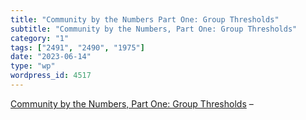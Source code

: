 ```yaml
---
title: "Community by the Numbers Part One: Group Thresholds"
subtitle: "Community by the Numbers, Part One: Group Thresholds"
category: "1"
tags: ["2491", "2490", "1975"]
date: "2023-06-14"
type: "wp"
wordpress_id: 4517
---
```

[ Community by the Numbers, Part One: Group Thresholds](http://www.lifewithalacrity.com/2008/09/group-threshold.html) –